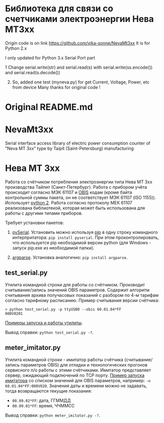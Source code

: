 # Библиотека для связи со счетчиками электроэнергии Нева МТ3хх
Origin code is on link
https://github.com/vika-sonne/NevaMt3xx
It is for Python 2.x

I only updated for Python 3.x Serial Port part 

1 Change serial.write(str)  and serial.read(s) with
serial.write(ss.encode()) and serial.read(s.decode())

2. So, added one test (myneva.py) for get Current, Voltage, Power, etc from device
Many thanks for original code !

# Original README.md

# NevaMt3xx
Serial interface access library of electric power consumption counter of "Neva MT 3xx" type by Taipit (Saint-Petersburg) manufacturing

# Нева МТ 3xx
Работа со счётчиком потребления электроэнергии типа Нева МТ 3xx производства Тайпит (Санкт-Петербург). Работа с прибором учёта происходит согласно МЭК 61107 и [OBIS](http://www.dlms.com/documentation/listofstandardobiscodesandmaintenanceproces/index.html) кодам (кроме байта контрольной суммы пакета, он не соответствует МЭК 61107 (ISO 1155)). Использует [python 2](https://www.python.org/downloads/). Работа согласно протоколу МЕК 61107 реализована библиотекой, которая может быть использована для работы с другими типами приборов.

Требует установки пакетов:
1. [pySerial](https://pypi.org/project/pyserial/).
Установить можно используя [pip](https://pypi.org/project/pip/) в одну строку командного интерпритатора: `pip install pyserial`. При этом проконтролировать, что используется pip необходимой версии python (для Windows - запуск pip.exe из необходимой папки).

2. [argparse](https://pypi.org/project/argparse/).
Установка аналогично: `pip install argparse`.

## test_serial.py
Утилита командной строки для работы со счётчиком. Производит считывание/запись значений OBIS параметров. Содержит алгоритм считывания архива получасовых показаний с разбором по 4-м тарифам согласно тарифному расписанию.
Пример считывания версии счётчика:
```
> python test_serial.py -p ttyUSB0 --obis 60.01.04*FF
000V0201
```
[Примеры запуска и работы утилиты](test_serial.log).

Вывод справки: `python test_serial.py -?`.

## meter_imitator.py
Утилита командной строки - имитатор работы счётчика (считывание/запись параметров OBIS) для отладки и технологических прогонов сервисного п/о работы с этими счётчиками. Имитатор представляет сервер, ожидающий подключений по TCP порту. [Пример запуска имитатора](meter_imitator.sh) со списком значений для OBIS параметров, например: `-o 60.01.04*FF:000V020`. Значения даты и времени можно не задавать, тогда возвращаются текущие показания:
- `00.09.02*FF`: дата, ГГММДД
- `00.09.01*FF`: время, ЧЧММСС

Вывод справки: `python meter_imitator.py -?`.
